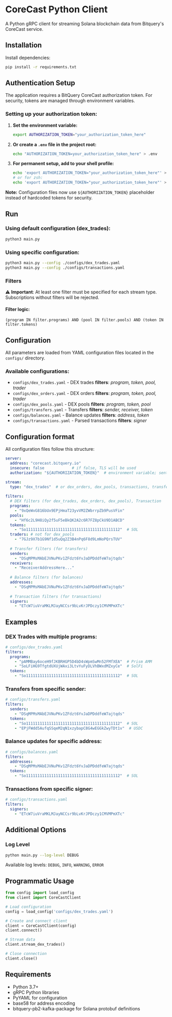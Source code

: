 # CoreCast Python Client

A Python gRPC client for streaming Solana blockchain data from Bitquery's CoreCast service.

## Installation

Install dependencies:
```bash
pip install -r requirements.txt
```

## Authentication Setup

The application requires a BitQuery CoreCast authorization token. For security, tokens are managed through environment variables.

### Setting up your authorization token:

1. **Set the environment variable:**
   ```bash
   export AUTHORIZATION_TOKEN="your_authorization_token_here"
   ```

2. **Or create a `.env` file in the project root:**
   ```bash
   echo "AUTHORIZATION_TOKEN=your_authorization_token_here" > .env
   ```

3. **For permanent setup, add to your shell profile:**
   ```bash
   echo 'export AUTHORIZATION_TOKEN="your_authorization_token_here"' >> ~/.bashrc
   # or for zsh:
   echo 'export AUTHORIZATION_TOKEN="your_authorization_token_here"' >> ~/.zshrc
   ```

**Note:** Configuration files now use `${AUTHORIZATION_TOKEN}` placeholder instead of hardcoded tokens for security.

## Run

### Using default configuration (dex_trades):
```bash
python3 main.py
```

### Using specific configuration:
```bash
python3 main.py --config ./configs/dex_trades.yaml
python3 main.py --config ./configs/transactions.yaml
```

### Filters

⚠️ **Important**: At least one filter must be specified for each stream type. Subscriptions without filters will be rejected.

#### Filter logic:
```
(program IN filter.programs) AND (pool IN filter.pools) AND (token IN filter.tokens)
```

## Configuration

All parameters are loaded from YAML configuration files located in the `configs/` directory.

### Available configurations:

- `configs/dex_trades.yaml` - DEX trades **filters**: *program, token, pool, trader*
- `configs/dex_orders.yaml` - DEX orders **filters**: *program, token, pool, trader*
- `configs/dex_pools.yaml` - DEX pools **filters**: *program, token, pool*
- `configs/transfers.yaml` - Transfers **filters**: *sender, receiver, token*
- `configs/balances.yaml` - Balance updates **filters**: *address, token*
- `configs/transactions.yaml` - Parsed transactions **filters**: *signer*

## Configuration format

All configuration files follow this structure:

```yaml
server:
  address: "corecast.bitquery.io"
  insecure: false            # if false, TLS will be used
  authorization: "${AUTHORIZATION_TOKEN}"  # environment variable; sent as metadata 'authorization'

stream:
  type: "dex_trades"  # or dex_orders, dex_pools, transactions, transfers, balances
  
filters:
  # DEX filters (for dex_trades, dex_orders, dex_pools), Transaction
  programs:
    - "9xQeWvG816bUx9EPjHmaT23yvVM2ZWbrrpZb9PusVFin"
  pools:
    - "Hf6c2L9H8iQy2f5uF5eBkQK2A2c6R7FZ8pCkU9D1ABCD"
  tokens:
    - "So11111111111111111111111111111111111111112"  # SOL
  traders: # not for dex_pools
    - "7GJz9X7b1G9Nf1d5uQq2Z3B4nPq6F8d9LmNoPQrsTUV"
    
  # Transfer filters (for transfers)
  senders:
    - "DSqMPMsMAbEJVNuPKv1ZFdzt6YvJaDPDddfeW7ajtqds"
  receivers:
    - "ReceiverAddressHere..."
    
  # Balance filters (for balances)
  addresses:
    - "DSqMPMsMAbEJVNuPKv1ZFdzt6YvJaDPDddfeW7ajtqds"
    
  # Transaction filters (for transactions)
  signers:
    - "ETcW7iuVraMKLMJayNCCsr9bLvKrJPDczy1CMVMPmXTc"
```

## Examples

### DEX Trades with multiple programs:
```yaml
# configs/dex_trades.yaml
filters:
  programs:
    - "pAMMBay6oceH9fJKBRHGP5D4bD4sWpmSwMn52FMfXEA"  # Prism AMM
    - "SoLFiHG9TfgtdUXUjWAxi3LtvYuFyDLVhBWxdMZxyCe"  # SolFi
  tokens:
    - "So11111111111111111111111111111111111111112"  # SOL
```

### Transfers from specific sender:
```yaml  
# configs/transfers.yaml
filters:
  senders:
    - "DSqMPMsMAbEJVNuPKv1ZFdzt6YvJaDPDddfeW7ajtqds"
  tokens:
    - "So11111111111111111111111111111111111111112"  # SOL
    - "EPjFWdd5AufqSSqeM2qN1xzybapC8G4wEGGkZwyTDt1v"  # USDC
```

### Balance updates for specific address:
```yaml
# configs/balances.yaml  
filters:
  addresses:
    - "DSqMPMsMAbEJVNuPKv1ZFdzt6YvJaDPDddfeW7ajtqds"
  tokens:
    - "So11111111111111111111111111111111111111112"  # SOL
```

### Transactions from specific signer:
```yaml
# configs/transactions.yaml
filters:
  signers:
    - "ETcW7iuVraMKLMJayNCCsr9bLvKrJPDczy1CMVMPmXTc"
```

## Additional Options

### Log Level
```bash
python main.py --log-level DEBUG
```

Available log levels: `DEBUG`, `INFO`, `WARNING`, `ERROR`

## Programmatic Usage

```python
from config import load_config
from client import CoreCastClient

# Load configuration
config = load_config('configs/dex_trades.yaml')

# Create and connect client
client = CoreCastClient(config)
client.connect()

# Stream data
client.stream_dex_trades()

# Close connection
client.close()
```

## Requirements

- Python 3.7+
- gRPC Python libraries
- PyYAML for configuration
- base58 for address encoding
- bitquery-pb2-kafka-package for Solana protobuf definitions
